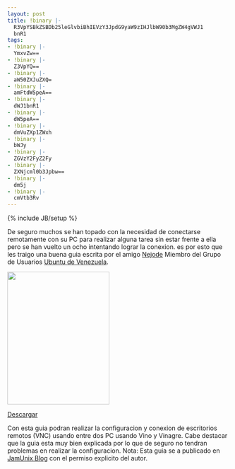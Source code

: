 ```yaml
---
layout: post
title: !binary |-
  R3VpYSBkZSBDb25leGlvbiBhIEVzY3JpdG9yaW9zIHJlbW90b3MgZW4gVWJ1
  bnR1
tags:
- !binary |-
  YmxvZw==
- !binary |-
  Z3VpYQ==
- !binary |-
  aW50ZXJuZXQ=
- !binary |-
  amFtdW5peA==
- !binary |-
  dWJ1bnR1
- !binary |-
  dW5peA==
- !binary |-
  dmVuZXp1ZWxh
- !binary |-
  bWJy
- !binary |-
  ZGVzY2FyZ2Fy
- !binary |-
  ZXNjcml0b3Jpbw==
- !binary |-
  dm5j
- !binary |-
  cmVtb3Rv
---
```

{% include JB/setup %}

De seguro muchos se han topado con la necesidad de conectarse remotamente con su PC para realizar alguna tarea sin estar frente a ella pero se han vuelto un ocho intentando lograr la conexion. es por esto que les traigo una buena guia escrita por el amigo <a href="https://wiki.ubuntu.com/NelsonDelgado">Nejode</a> Miembro del Grupo de Usuarios <a href="http://www.ubuntu-ve.org">Ubuntu de Venezuela</a>.

<img class="aligncenter" src="http://blog.jam.net.ve/imagenes/uploads/2010/11/Selección_005-231x300.jpg" alt="" width="231" height="300" /></a>


[Descargar](http://db.tt/vXNBRtzo)

Con esta guia podran realizar la configuracion y conexion de escritorios remotos (VNC) usando entre dos PC usando Vino y Vinagre. Cabe destacar que la guia esta muy bien explicada por lo que de seguro no tendran problemas en realizar la configuracion.
Nota: Esta guia se a publicado en <a href="http://blog.jam.net.ve">JamUnix Blog</a> con el permiso explicito del autor.
